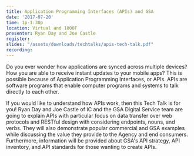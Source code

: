 ```yaml
---
title: Application Programming Interfaces (APIs) and GSA
date: '2017-07-20'
time: 1p-1:30p
location: Virtual and 1800F
presenter: Ryan Day and Joe Castle
register:
slides: "/assets/downloads/techtalks/apis-tech-talk.pdf"
recording:
---
```


Do you ever wonder how applications are synced across multiple devices? How you are able to receive instant updates to your mobile apps? This is possible because of Application Programming Interfaces, or APIs. APIs are software programs that enable computer programs and systems to talk directly to each other.

If you would like to understand how APIs work, then this Tech Talk is for you! Ryan Day and Joe Castle of IC and the GSA Digital Service team are going to explain APIs with particular focus on data transfer over web protocols and RESTful design with considering endpoints, nouns, and verbs. They will also demonstrate popular commercial and GSA examples while discussing the value they provide to the Agency and end consumers. Furthermore, information will be provided about GSA's API strategy, API inventory, and API standards for those wanting to create APIs.
